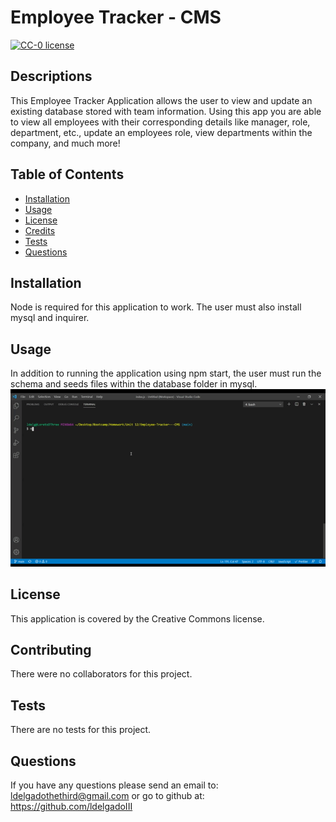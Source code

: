 # Employee Tracker - CMS

[![CC-0 license](https://img.shields.io/badge/License-CC--0-blue.svg)](https://creativecommons.org/licenses/by-nd/4.0)

## Descriptions

This Employee Tracker Application allows the user to view and update an existing database stored with team information. Using this app you are able to view all employees with their corresponding details like manager, role, department, etc., update an employees role, view departments within the company, and much more!

## Table of Contents

- [Installation](#installation)
- [Usage](#usage)
- [License](#license)
- [Credits](#contributing)
- [Tests](#tests)
- [Questions](#questions)

## Installation

Node is required for this application to work. The user must also install mysql and inquirer.

## Usage

In addition to running the application using npm start, the user must run the schema and seeds files within the database folder in mysql.
![README Gif](assets/cms_demo.gif)

## License

This application is covered by the Creative Commons license.

## Contributing

There were no collaborators for this project.

## Tests

There are no tests for this project.

## Questions

If you have any questions please send an email to: ldelgadothethird@gmail.com or go to github at: https://github.com/ldelgadoIII
